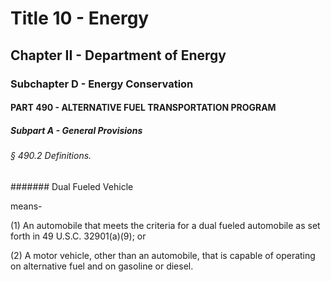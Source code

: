 
# Title 10 - Energy
## Chapter II - Department of Energy
### Subchapter D - Energy Conservation
#### PART 490 - ALTERNATIVE FUEL TRANSPORTATION PROGRAM
##### Subpart A - General Provisions
###### § 490.2 Definitions.
####### Dual Fueled Vehicle

means-

(1) An automobile that meets the criteria for a dual fueled automobile as set forth in 49 U.S.C. 32901(a)(9); or

(2) A motor vehicle, other than an automobile, that is capable of operating on alternative fuel and on gasoline or diesel.
